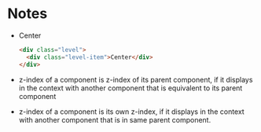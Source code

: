 # Notes

- Center

  ``` html
  <div class="level">
    <div class="level-item">Center</div>
  </div>
  ```
- z-index of a component is z-index of its parent component, if it displays in the context with another component that is equivalent to its parent component
- z-index of a component is its own z-index, if it displays in the context with another component that is in same parent component.